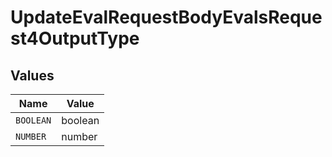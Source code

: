 # UpdateEvalRequestBodyEvalsRequest4OutputType


## Values

| Name      | Value     |
| --------- | --------- |
| `BOOLEAN` | boolean   |
| `NUMBER`  | number    |